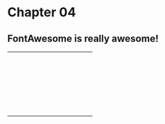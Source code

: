 # Chapter 04

## FontAwesome is really awesome! <i class="fa fa-reddit-alien fa-spin fa-2x"></i>

<table class="table-responsive">
   <tbody>
      <tr>
         <td><i class="fa fa-reddit-alien fa-spin fa-2x"></i></td>
         <td><i class="fa fa-reddit-alien fa-spin fa-2x"></i></td>
         <td><i class="fa fa-reddit-alien fa-spin fa-2x"></i></td>
         <td><i class="fa fa-reddit-alien fa-spin fa-2x"></i></td>
         <td><i class="fa fa-reddit-alien fa-spin fa-2x"></i></td>
         <td><i class="fa fa-reddit-alien fa-spin fa-2x"></i></td>
         <td><i class="fa fa-reddit-alien fa-spin fa-2x"></i></td>
         <td><i class="fa fa-reddit-alien fa-spin fa-2x"></i></td>
         <td><i class="fa fa-reddit-alien fa-spin fa-2x"></i></td>
         <td><i class="fa fa-reddit-alien fa-spin fa-2x"></i></td>
         <td><i class="fa fa-reddit-alien fa-spin fa-2x"></i></td>
         <td><i class="fa fa-reddit-alien fa-spin fa-2x"></i></td>
      </tr>
      <tr>
         <td><i class="fa fa-reddit-alien fa-spin fa-2x"></i></td>
         <td><i class="fa fa-reddit-alien fa-spin fa-2x"></i></td>
         <td><i class="fa fa-reddit-alien fa-spin fa-2x"></i></td>
         <td><i class="fa fa-reddit-alien fa-spin fa-2x"></i></td>
         <td><i class="fa fa-reddit-alien fa-spin fa-2x"></i></td>
         <td><i class="fa fa-reddit-alien fa-spin fa-2x"></i></td>
         <td><i class="fa fa-reddit-alien fa-spin fa-2x"></i></td>
         <td><i class="fa fa-reddit-alien fa-spin fa-2x"></i></td>
         <td><i class="fa fa-reddit-alien fa-spin fa-2x"></i></td>
         <td><i class="fa fa-reddit-alien fa-spin fa-2x"></i></td>
         <td><i class="fa fa-reddit-alien fa-spin fa-2x"></i></td>
         <td><i class="fa fa-reddit-alien fa-spin fa-2x"></i></td>
      </tr>
      <tr>
         <td><i class="fa fa-reddit-alien fa-spin fa-2x"></i></td>
         <td><i class="fa fa-reddit-alien fa-spin fa-2x"></i></td>
         <td><i class="fa fa-reddit-alien fa-spin fa-2x"></i></td>
         <td><i class="fa fa-reddit-alien fa-spin fa-2x"></i></td>
         <td><i class="fa fa-reddit-alien fa-spin fa-2x"></i></td>
         <td><i class="fa fa-reddit-alien fa-spin fa-2x"></i></td>
         <td><i class="fa fa-reddit-alien fa-spin fa-2x"></i></td>
         <td><i class="fa fa-reddit-alien fa-spin fa-2x"></i></td>
         <td><i class="fa fa-reddit-alien fa-spin fa-2x"></i></td>
         <td><i class="fa fa-reddit-alien fa-spin fa-2x"></i></td>
         <td><i class="fa fa-reddit-alien fa-spin fa-2x"></i></td>
         <td><i class="fa fa-reddit-alien fa-spin fa-2x"></i></td>
      </tr>
      <tr>
         <td><i class="fa fa-reddit-alien fa-spin fa-2x"></i></td>
         <td><i class="fa fa-reddit-alien fa-spin fa-2x"></i></td>
         <td><i class="fa fa-reddit-alien fa-spin fa-2x"></i></td>
         <td><i class="fa fa-reddit-alien fa-spin fa-2x"></i></td>
         <td><i class="fa fa-reddit-alien fa-spin fa-2x"></i></td>
         <td><i class="fa fa-reddit-alien fa-spin fa-2x"></i></td>
         <td><i class="fa fa-reddit-alien fa-spin fa-2x"></i></td>
         <td><i class="fa fa-reddit-alien fa-spin fa-2x"></i></td>
         <td><i class="fa fa-reddit-alien fa-spin fa-2x"></i></td>
         <td><i class="fa fa-reddit-alien fa-spin fa-2x"></i></td>
         <td><i class="fa fa-reddit-alien fa-spin fa-2x"></i></td>
         <td><i class="fa fa-reddit-alien fa-spin fa-2x"></i></td>
      </tr>
      <tr>
         <td><i class="fa fa-reddit-alien fa-spin fa-2x"></i></td>
         <td><i class="fa fa-reddit-alien fa-spin fa-2x"></i></td>
         <td><i class="fa fa-reddit-alien fa-spin fa-2x"></i></td>
         <td><i class="fa fa-reddit-alien fa-spin fa-2x"></i></td>
         <td><i class="fa fa-reddit-alien fa-spin fa-2x"></i></td>
         <td><i class="fa fa-reddit-alien fa-spin fa-2x"></i></td>
         <td><i class="fa fa-reddit-alien fa-spin fa-2x"></i></td>
         <td><i class="fa fa-reddit-alien fa-spin fa-2x"></i></td>
         <td><i class="fa fa-reddit-alien fa-spin fa-2x"></i></td>
         <td><i class="fa fa-reddit-alien fa-spin fa-2x"></i></td>
         <td><i class="fa fa-reddit-alien fa-spin fa-2x"></i></td>
         <td><i class="fa fa-reddit-alien fa-spin fa-2x"></i></td>
      </tr>
      <tr>
         <td><i class="fa fa-reddit-alien fa-spin fa-2x"></i></td>
         <td><i class="fa fa-reddit-alien fa-spin fa-2x"></i></td>
         <td><i class="fa fa-reddit-alien fa-spin fa-2x"></i></td>
         <td><i class="fa fa-reddit-alien fa-spin fa-2x"></i></td>
         <td><i class="fa fa-reddit-alien fa-spin fa-2x"></i></td>
         <td><i class="fa fa-reddit-alien fa-spin fa-2x"></i></td>
         <td><i class="fa fa-reddit-alien fa-spin fa-2x"></i></td>
         <td><i class="fa fa-reddit-alien fa-spin fa-2x"></i></td>
         <td><i class="fa fa-reddit-alien fa-spin fa-2x"></i></td>
         <td><i class="fa fa-reddit-alien fa-spin fa-2x"></i></td>
         <td><i class="fa fa-reddit-alien fa-spin fa-2x"></i></td>
         <td><i class="fa fa-reddit-alien fa-spin fa-2x"></i></td>
      </tr>
      <tr>
         <td><i class="fa fa-reddit-alien fa-spin fa-2x"></i></td>
         <td><i class="fa fa-reddit-alien fa-spin fa-2x"></i></td>
         <td><i class="fa fa-reddit-alien fa-spin fa-2x"></i></td>
         <td><i class="fa fa-reddit-alien fa-spin fa-2x"></i></td>
         <td><i class="fa fa-reddit-alien fa-spin fa-2x"></i></td>
         <td><i class="fa fa-reddit-alien fa-spin fa-2x"></i></td>
         <td><i class="fa fa-reddit-alien fa-spin fa-2x"></i></td>
         <td><i class="fa fa-reddit-alien fa-spin fa-2x"></i></td>
         <td><i class="fa fa-reddit-alien fa-spin fa-2x"></i></td>
         <td><i class="fa fa-reddit-alien fa-spin fa-2x"></i></td>
         <td><i class="fa fa-reddit-alien fa-spin fa-2x"></i></td>
         <td><i class="fa fa-reddit-alien fa-spin fa-2x"></i></td>
      </tr>
      <tr>
         <td><i class="fa fa-reddit-alien fa-spin fa-2x"></i></td>
         <td><i class="fa fa-reddit-alien fa-spin fa-2x"></i></td>
         <td><i class="fa fa-reddit-alien fa-spin fa-2x"></i></td>
         <td><i class="fa fa-reddit-alien fa-spin fa-2x"></i></td>
         <td><i class="fa fa-reddit-alien fa-spin fa-2x"></i></td>
         <td><i class="fa fa-reddit-alien fa-spin fa-2x"></i></td>
         <td><i class="fa fa-reddit-alien fa-spin fa-2x"></i></td>
         <td><i class="fa fa-reddit-alien fa-spin fa-2x"></i></td>
         <td><i class="fa fa-reddit-alien fa-spin fa-2x"></i></td>
         <td><i class="fa fa-reddit-alien fa-spin fa-2x"></i></td>
         <td><i class="fa fa-reddit-alien fa-spin fa-2x"></i></td>
         <td><i class="fa fa-reddit-alien fa-spin fa-2x"></i></td>
      </tr>
      <tr>
         <td><i class="fa fa-reddit-alien fa-spin fa-2x"></i></td>
         <td><i class="fa fa-reddit-alien fa-spin fa-2x"></i></td>
         <td><i class="fa fa-reddit-alien fa-spin fa-2x"></i></td>
         <td><i class="fa fa-reddit-alien fa-spin fa-2x"></i></td>
         <td><i class="fa fa-reddit-alien fa-spin fa-2x"></i></td>
         <td><i class="fa fa-reddit-alien fa-spin fa-2x"></i></td>
         <td><i class="fa fa-reddit-alien fa-spin fa-2x"></i></td>
         <td><i class="fa fa-reddit-alien fa-spin fa-2x"></i></td>
         <td><i class="fa fa-reddit-alien fa-spin fa-2x"></i></td>
         <td><i class="fa fa-reddit-alien fa-spin fa-2x"></i></td>
         <td><i class="fa fa-reddit-alien fa-spin fa-2x"></i></td>
         <td><i class="fa fa-reddit-alien fa-spin fa-2x"></i></td>
      </tr>
      <tr>
         <td><i class="fa fa-reddit-alien fa-spin fa-2x"></i></td>
         <td><i class="fa fa-reddit-alien fa-spin fa-2x"></i></td>
         <td><i class="fa fa-reddit-alien fa-spin fa-2x"></i></td>
         <td><i class="fa fa-reddit-alien fa-spin fa-2x"></i></td>
         <td><i class="fa fa-reddit-alien fa-spin fa-2x"></i></td>
         <td><i class="fa fa-reddit-alien fa-spin fa-2x"></i></td>
         <td><i class="fa fa-reddit-alien fa-spin fa-2x"></i></td>
         <td><i class="fa fa-reddit-alien fa-spin fa-2x"></i></td>
         <td><i class="fa fa-reddit-alien fa-spin fa-2x"></i></td>
         <td><i class="fa fa-reddit-alien fa-spin fa-2x"></i></td>
         <td><i class="fa fa-reddit-alien fa-spin fa-2x"></i></td>
         <td><i class="fa fa-reddit-alien fa-spin fa-2x"></i></td>
      </tr>
      <tr>
         <td><i class="fa fa-reddit-alien fa-spin fa-2x"></i></td>
         <td><i class="fa fa-reddit-alien fa-spin fa-2x"></i></td>
         <td><i class="fa fa-reddit-alien fa-spin fa-2x"></i></td>
         <td><i class="fa fa-reddit-alien fa-spin fa-2x"></i></td>
         <td><i class="fa fa-reddit-alien fa-spin fa-2x"></i></td>
         <td><i class="fa fa-reddit-alien fa-spin fa-2x"></i></td>
         <td><i class="fa fa-reddit-alien fa-spin fa-2x"></i></td>
         <td><i class="fa fa-reddit-alien fa-spin fa-2x"></i></td>
         <td><i class="fa fa-reddit-alien fa-spin fa-2x"></i></td>
         <td><i class="fa fa-reddit-alien fa-spin fa-2x"></i></td>
         <td><i class="fa fa-reddit-alien fa-spin fa-2x"></i></td>
         <td><i class="fa fa-reddit-alien fa-spin fa-2x"></i></td>
      </tr>
      <tr>
         <td><i class="fa fa-reddit-alien fa-spin fa-2x"></i></td>
         <td><i class="fa fa-reddit-alien fa-spin fa-2x"></i></td>
         <td><i class="fa fa-reddit-alien fa-spin fa-2x"></i></td>
         <td><i class="fa fa-reddit-alien fa-spin fa-2x"></i></td>
         <td><i class="fa fa-reddit-alien fa-spin fa-2x"></i></td>
         <td><i class="fa fa-reddit-alien fa-spin fa-2x"></i></td>
         <td><i class="fa fa-reddit-alien fa-spin fa-2x"></i></td>
         <td><i class="fa fa-reddit-alien fa-spin fa-2x"></i></td>
         <td><i class="fa fa-reddit-alien fa-spin fa-2x"></i></td>
         <td><i class="fa fa-reddit-alien fa-spin fa-2x"></i></td>
         <td><i class="fa fa-reddit-alien fa-spin fa-2x"></i></td>
         <td><i class="fa fa-reddit-alien fa-spin fa-2x"></i></td>
      </tr>
      <tr>
         <td><i class="fa fa-reddit-alien fa-spin fa-2x"></i></td>
         <td><i class="fa fa-reddit-alien fa-spin fa-2x"></i></td>
         <td><i class="fa fa-reddit-alien fa-spin fa-2x"></i></td>
         <td><i class="fa fa-reddit-alien fa-spin fa-2x"></i></td>
         <td><i class="fa fa-reddit-alien fa-spin fa-2x"></i></td>
         <td><i class="fa fa-reddit-alien fa-spin fa-2x"></i></td>
         <td><i class="fa fa-reddit-alien fa-spin fa-2x"></i></td>
         <td><i class="fa fa-reddit-alien fa-spin fa-2x"></i></td>
         <td><i class="fa fa-reddit-alien fa-spin fa-2x"></i></td>
         <td><i class="fa fa-reddit-alien fa-spin fa-2x"></i></td>
         <td><i class="fa fa-reddit-alien fa-spin fa-2x"></i></td>
         <td><i class="fa fa-reddit-alien fa-spin fa-2x"></i></td>
      </tr>
      <tr>
         <td><i class="fa fa-reddit-alien fa-spin fa-2x"></i></td>
         <td><i class="fa fa-reddit-alien fa-spin fa-2x"></i></td>
         <td><i class="fa fa-reddit-alien fa-spin fa-2x"></i></td>
         <td><i class="fa fa-reddit-alien fa-spin fa-2x"></i></td>
         <td><i class="fa fa-reddit-alien fa-spin fa-2x"></i></td>
         <td><i class="fa fa-reddit-alien fa-spin fa-2x"></i></td>
         <td><i class="fa fa-reddit-alien fa-spin fa-2x"></i></td>
         <td><i class="fa fa-reddit-alien fa-spin fa-2x"></i></td>
         <td><i class="fa fa-reddit-alien fa-spin fa-2x"></i></td>
         <td><i class="fa fa-reddit-alien fa-spin fa-2x"></i></td>
         <td><i class="fa fa-reddit-alien fa-spin fa-2x"></i></td>
         <td><i class="fa fa-reddit-alien fa-spin fa-2x"></i></td>
      </tr>
      <tr>
         <td><i class="fa fa-reddit-alien fa-spin fa-2x"></i></td>
         <td><i class="fa fa-reddit-alien fa-spin fa-2x"></i></td>
         <td><i class="fa fa-reddit-alien fa-spin fa-2x"></i></td>
         <td><i class="fa fa-reddit-alien fa-spin fa-2x"></i></td>
         <td><i class="fa fa-reddit-alien fa-spin fa-2x"></i></td>
         <td><i class="fa fa-reddit-alien fa-spin fa-2x"></i></td>
         <td><i class="fa fa-reddit-alien fa-spin fa-2x"></i></td>
         <td><i class="fa fa-reddit-alien fa-spin fa-2x"></i></td>
         <td><i class="fa fa-reddit-alien fa-spin fa-2x"></i></td>
         <td><i class="fa fa-reddit-alien fa-spin fa-2x"></i></td>
         <td><i class="fa fa-reddit-alien fa-spin fa-2x"></i></td>
         <td><i class="fa fa-reddit-alien fa-spin fa-2x"></i></td>
      </tr>
      <tr>
         <td><i class="fa fa-reddit-alien fa-spin fa-2x"></i></td>
         <td><i class="fa fa-reddit-alien fa-spin fa-2x"></i></td>
         <td><i class="fa fa-reddit-alien fa-spin fa-2x"></i></td>
         <td><i class="fa fa-reddit-alien fa-spin fa-2x"></i></td>
         <td><i class="fa fa-reddit-alien fa-spin fa-2x"></i></td>
         <td><i class="fa fa-reddit-alien fa-spin fa-2x"></i></td>
         <td><i class="fa fa-reddit-alien fa-spin fa-2x"></i></td>
         <td><i class="fa fa-reddit-alien fa-spin fa-2x"></i></td>
         <td><i class="fa fa-reddit-alien fa-spin fa-2x"></i></td>
         <td><i class="fa fa-reddit-alien fa-spin fa-2x"></i></td>
         <td><i class="fa fa-reddit-alien fa-spin fa-2x"></i></td>
         <td><i class="fa fa-reddit-alien fa-spin fa-2x"></i></td>
      </tr>
      <tr>
         <td><i class="fa fa-reddit-alien fa-spin fa-2x"></i></td>
         <td><i class="fa fa-reddit-alien fa-spin fa-2x"></i></td>
         <td><i class="fa fa-reddit-alien fa-spin fa-2x"></i></td>
         <td><i class="fa fa-reddit-alien fa-spin fa-2x"></i></td>
         <td><i class="fa fa-reddit-alien fa-spin fa-2x"></i></td>
         <td><i class="fa fa-reddit-alien fa-spin fa-2x"></i></td>
         <td><i class="fa fa-reddit-alien fa-spin fa-2x"></i></td>
         <td><i class="fa fa-reddit-alien fa-spin fa-2x"></i></td>
         <td><i class="fa fa-reddit-alien fa-spin fa-2x"></i></td>
         <td><i class="fa fa-reddit-alien fa-spin fa-2x"></i></td>
         <td><i class="fa fa-reddit-alien fa-spin fa-2x"></i></td>
         <td><i class="fa fa-reddit-alien fa-spin fa-2x"></i></td>
      </tr>
      <tr>
         <td><i class="fa fa-reddit-alien fa-spin fa-2x"></i></td>
         <td><i class="fa fa-reddit-alien fa-spin fa-2x"></i></td>
         <td><i class="fa fa-reddit-alien fa-spin fa-2x"></i></td>
         <td><i class="fa fa-reddit-alien fa-spin fa-2x"></i></td>
         <td><i class="fa fa-reddit-alien fa-spin fa-2x"></i></td>
         <td><i class="fa fa-reddit-alien fa-spin fa-2x"></i></td>
         <td><i class="fa fa-reddit-alien fa-spin fa-2x"></i></td>
         <td><i class="fa fa-reddit-alien fa-spin fa-2x"></i></td>
         <td><i class="fa fa-reddit-alien fa-spin fa-2x"></i></td>
         <td><i class="fa fa-reddit-alien fa-spin fa-2x"></i></td>
         <td><i class="fa fa-reddit-alien fa-spin fa-2x"></i></td>
         <td><i class="fa fa-reddit-alien fa-spin fa-2x"></i></td>
      </tr>
      <tr>
         <td><i class="fa fa-reddit-alien fa-spin fa-2x"></i></td>
         <td><i class="fa fa-reddit-alien fa-spin fa-2x"></i></td>
         <td><i class="fa fa-reddit-alien fa-spin fa-2x"></i></td>
         <td><i class="fa fa-reddit-alien fa-spin fa-2x"></i></td>
         <td><i class="fa fa-reddit-alien fa-spin fa-2x"></i></td>
         <td><i class="fa fa-reddit-alien fa-spin fa-2x"></i></td>
         <td><i class="fa fa-reddit-alien fa-spin fa-2x"></i></td>
         <td><i class="fa fa-reddit-alien fa-spin fa-2x"></i></td>
         <td><i class="fa fa-reddit-alien fa-spin fa-2x"></i></td>
         <td><i class="fa fa-reddit-alien fa-spin fa-2x"></i></td>
         <td><i class="fa fa-reddit-alien fa-spin fa-2x"></i></td>
         <td><i class="fa fa-reddit-alien fa-spin fa-2x"></i></td>
      </tr>
      <tr>
         <td><i class="fa fa-reddit-alien fa-spin fa-2x"></i></td>
         <td><i class="fa fa-reddit-alien fa-spin fa-2x"></i></td>
         <td><i class="fa fa-reddit-alien fa-spin fa-2x"></i></td>
         <td><i class="fa fa-reddit-alien fa-spin fa-2x"></i></td>
         <td><i class="fa fa-reddit-alien fa-spin fa-2x"></i></td>
         <td><i class="fa fa-reddit-alien fa-spin fa-2x"></i></td>
         <td><i class="fa fa-reddit-alien fa-spin fa-2x"></i></td>
         <td><i class="fa fa-reddit-alien fa-spin fa-2x"></i></td>
         <td><i class="fa fa-reddit-alien fa-spin fa-2x"></i></td>
         <td><i class="fa fa-reddit-alien fa-spin fa-2x"></i></td>
         <td><i class="fa fa-reddit-alien fa-spin fa-2x"></i></td>
         <td><i class="fa fa-reddit-alien fa-spin fa-2x"></i></td>
      </tr>
      <tr>
         <td><i class="fa fa-reddit-alien fa-spin fa-2x"></i></td>
         <td><i class="fa fa-reddit-alien fa-spin fa-2x"></i></td>
         <td><i class="fa fa-reddit-alien fa-spin fa-2x"></i></td>
         <td><i class="fa fa-reddit-alien fa-spin fa-2x"></i></td>
         <td><i class="fa fa-reddit-alien fa-spin fa-2x"></i></td>
         <td><i class="fa fa-reddit-alien fa-spin fa-2x"></i></td>
         <td><i class="fa fa-reddit-alien fa-spin fa-2x"></i></td>
         <td><i class="fa fa-reddit-alien fa-spin fa-2x"></i></td>
         <td><i class="fa fa-reddit-alien fa-spin fa-2x"></i></td>
         <td><i class="fa fa-reddit-alien fa-spin fa-2x"></i></td>
         <td><i class="fa fa-reddit-alien fa-spin fa-2x"></i></td>
         <td><i class="fa fa-reddit-alien fa-spin fa-2x"></i></td>
      </tr>
      <tr>
         <td><i class="fa fa-reddit-alien fa-spin fa-2x"></i></td>
         <td><i class="fa fa-reddit-alien fa-spin fa-2x"></i></td>
         <td><i class="fa fa-reddit-alien fa-spin fa-2x"></i></td>
         <td><i class="fa fa-reddit-alien fa-spin fa-2x"></i></td>
         <td><i class="fa fa-reddit-alien fa-spin fa-2x"></i></td>
         <td><i class="fa fa-reddit-alien fa-spin fa-2x"></i></td>
         <td><i class="fa fa-reddit-alien fa-spin fa-2x"></i></td>
         <td><i class="fa fa-reddit-alien fa-spin fa-2x"></i></td>
         <td><i class="fa fa-reddit-alien fa-spin fa-2x"></i></td>
         <td><i class="fa fa-reddit-alien fa-spin fa-2x"></i></td>
         <td><i class="fa fa-reddit-alien fa-spin fa-2x"></i></td>
         <td><i class="fa fa-reddit-alien fa-spin fa-2x"></i></td>
      </tr>
      <tr>
         <td><i class="fa fa-reddit-alien fa-spin fa-2x"></i></td>
         <td><i class="fa fa-reddit-alien fa-spin fa-2x"></i></td>
         <td><i class="fa fa-reddit-alien fa-spin fa-2x"></i></td>
         <td><i class="fa fa-reddit-alien fa-spin fa-2x"></i></td>
         <td><i class="fa fa-reddit-alien fa-spin fa-2x"></i></td>
         <td><i class="fa fa-reddit-alien fa-spin fa-2x"></i></td>
         <td><i class="fa fa-reddit-alien fa-spin fa-2x"></i></td>
         <td><i class="fa fa-reddit-alien fa-spin fa-2x"></i></td>
         <td><i class="fa fa-reddit-alien fa-spin fa-2x"></i></td>
         <td><i class="fa fa-reddit-alien fa-spin fa-2x"></i></td>
         <td><i class="fa fa-reddit-alien fa-spin fa-2x"></i></td>
         <td><i class="fa fa-reddit-alien fa-spin fa-2x"></i></td>
      </tr>
      <tr>
         <td><i class="fa fa-reddit-alien fa-spin fa-2x"></i></td>
         <td><i class="fa fa-reddit-alien fa-spin fa-2x"></i></td>
         <td><i class="fa fa-reddit-alien fa-spin fa-2x"></i></td>
         <td><i class="fa fa-reddit-alien fa-spin fa-2x"></i></td>
         <td><i class="fa fa-reddit-alien fa-spin fa-2x"></i></td>
         <td><i class="fa fa-reddit-alien fa-spin fa-2x"></i></td>
         <td><i class="fa fa-reddit-alien fa-spin fa-2x"></i></td>
         <td><i class="fa fa-reddit-alien fa-spin fa-2x"></i></td>
         <td><i class="fa fa-reddit-alien fa-spin fa-2x"></i></td>
         <td><i class="fa fa-reddit-alien fa-spin fa-2x"></i></td>
         <td><i class="fa fa-reddit-alien fa-spin fa-2x"></i></td>
         <td><i class="fa fa-reddit-alien fa-spin fa-2x"></i></td>
      </tr>
   </tbody>
</table>
